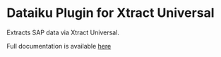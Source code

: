 # Dataiku Plugin for Xtract Universal
Extracts SAP data via Xtract Universal.

Full documentation is available [here](
https://helpcenter.theobald-software.com/xtract-universal/documentation/destinations/dataiku/)
